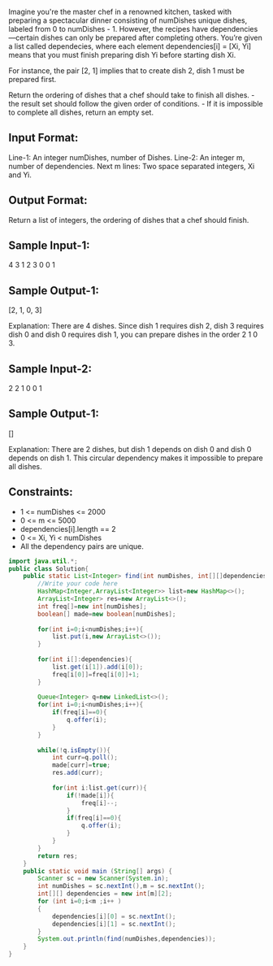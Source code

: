 Imagine you're the master chef in a renowned kitchen, tasked with preparing a 
spectacular dinner consisting of numDishes unique dishes, labeled from 
0 to numDishes - 1. However, the recipes have dependencies—certain dishes can 
only be prepared after completing others. You’re given a list called dependecies, 
where each element dependencies[i] = [Xi, Yi] means that you must finish 
preparing dish Yi before starting dish Xi.

For instance, the pair [2, 1] implies that to create dish 2, 
dish 1 must be prepared first.

Return the ordering of dishes that a chef should take to finish all dishes.
	- the result set should follow the given order of conditions.
	- If it is impossible to complete all dishes, return an empty set.


Input Format:
-------------
Line-1: An integer numDishes, number of Dishes.
Line-2: An integer m, number of dependencies.
Next m lines: Two space separated integers, Xi and Yi.

Output Format:
--------------
Return a list of integers, the ordering of dishes that a chef should finish.

Sample Input-1:
---------------
4
3
1 2
3 0
0 1

Sample Output-1:
----------------
[2, 1, 0, 3]

Explanation: There are 4 dishes. Since dish 1 requires dish 2, dish 3 requires 
dish 0 and dish 0 requires dish 1, you can prepare dishes in the order 2 1 0 3.


Sample Input-2:
---------------
2
2
1 0
0 1

Sample Output-1:
----------------
[]

Explanation: There are 2 dishes, but dish 1 depends on dish 0 and dish 0 depends 
on dish 1. This circular dependency makes it impossible to prepare all dishes.

Constraints:
------------
- 1 <= numDishes <= 2000  
- 0 <= m <= 5000  
- dependencies[i].length == 2  
- 0 <= Xi, Yi < numDishes  
- All the dependency pairs are unique.

```java
import java.util.*;
public class Solution{
    public static List<Integer> find(int numDishes, int[][]dependencies ){
        //Write your code here
        HashMap<Integer,ArrayList<Integer>> list=new HashMap<>();
        ArrayList<Integer> res=new ArrayList<>();
        int freq[]=new int[numDishes];
        boolean[] made=new boolean[numDishes];
        
        for(int i=0;i<numDishes;i++){
            list.put(i,new ArrayList<>());
        }
        
        for(int i[]:dependencies){
            list.get(i[1]).add(i[0]);
            freq[i[0]]=freq[i[0]]+1;
        }
        
        Queue<Integer> q=new LinkedList<>();
        for(int i=0;i<numDishes;i++){
            if(freq[i]==0){
                q.offer(i);
            }
        }
        
        while(!q.isEmpty()){
            int curr=q.poll();
            made[curr]=true;
            res.add(curr);
            
            for(int i:list.get(curr)){
                if(!made[i]){
                    freq[i]--;
                }
                if(freq[i]==0){
                    q.offer(i);
                }
            }
        }
        return res;
    }
    public static void main (String[] args) {
        Scanner sc = new Scanner(System.in);
        int numDishes = sc.nextInt(),m = sc.nextInt();
        int[][] dependencies = new int[m][2];
        for (int i=0;i<m ;i++ )
        {
            dependencies[i][0] = sc.nextInt();
            dependencies[i][1] = sc.nextInt();
        }
        System.out.println(find(numDishes,dependencies));
    }
}


```